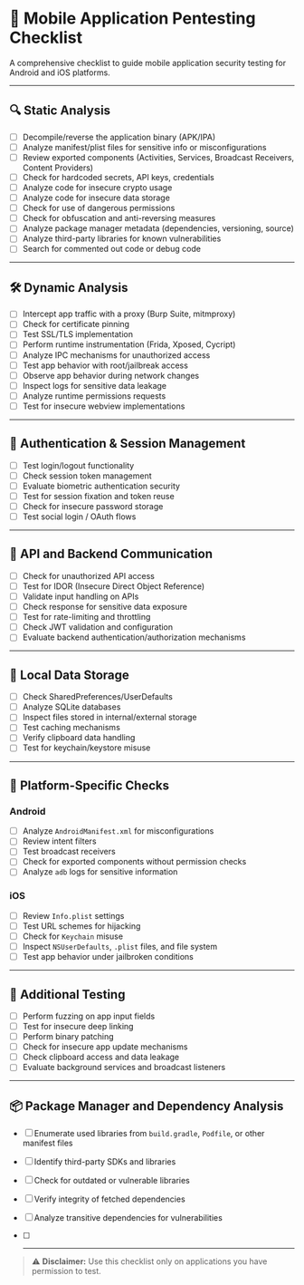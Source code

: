 
# 📱 Mobile Application Pentesting Checklist

A comprehensive checklist to guide mobile application security testing for Android and iOS platforms.

---

## 🔍 Static Analysis

- [ ] Decompile/reverse the application binary (APK/IPA)
- [ ] Analyze manifest/plist files for sensitive info or misconfigurations
- [ ] Review exported components (Activities, Services, Broadcast Receivers, Content Providers)
- [ ] Check for hardcoded secrets, API keys, credentials
- [ ] Analyze code for insecure crypto usage
- [ ] Analyze code for insecure data storage
- [ ] Check for use of dangerous permissions
- [ ] Check for obfuscation and anti-reversing measures
- [ ] Analyze package manager metadata (dependencies, versioning, source)
- [ ] Analyze third-party libraries for known vulnerabilities
- [ ] Search for commented out code or debug code

---

## 🛠️ Dynamic Analysis

- [ ] Intercept app traffic with a proxy (Burp Suite, mitmproxy)
- [ ] Check for certificate pinning
- [ ] Test SSL/TLS implementation
- [ ] Perform runtime instrumentation (Frida, Xposed, Cycript)
- [ ] Analyze IPC mechanisms for unauthorized access
- [ ] Test app behavior with root/jailbreak access
- [ ] Observe app behavior during network changes
- [ ] Inspect logs for sensitive data leakage
- [ ] Analyze runtime permissions requests
- [ ] Test for insecure webview implementations

---

## 🔐 Authentication & Session Management

- [ ] Test login/logout functionality
- [ ] Check session token management
- [ ] Evaluate biometric authentication security
- [ ] Test for session fixation and token reuse
- [ ] Check for insecure password storage
- [ ] Test social login / OAuth flows

---

## 📡 API and Backend Communication

- [ ] Check for unauthorized API access
- [ ] Test for IDOR (Insecure Direct Object Reference)
- [ ] Validate input handling on APIs
- [ ] Check response for sensitive data exposure
- [ ] Test for rate-limiting and throttling
- [ ] Check JWT validation and configuration
- [ ] Evaluate backend authentication/authorization mechanisms

---

## 💾 Local Data Storage

- [ ] Check SharedPreferences/UserDefaults
- [ ] Analyze SQLite databases
- [ ] Inspect files stored in internal/external storage
- [ ] Test caching mechanisms
- [ ] Verify clipboard data handling
- [ ] Test for keychain/keystore misuse

---

## 📲 Platform-Specific Checks

### Android
- [ ] Analyze `AndroidManifest.xml` for misconfigurations
- [ ] Review intent filters
- [ ] Test broadcast receivers
- [ ] Check for exported components without permission checks
- [ ] Analyze `adb` logs for sensitive information

### iOS
- [ ] Review `Info.plist` settings
- [ ] Test URL schemes for hijacking
- [ ] Check for `Keychain` misuse
- [ ] Inspect `NSUserDefaults`, `.plist` files, and file system
- [ ] Test app behavior under jailbroken conditions

---

## 🧪 Additional Testing

- [ ] Perform fuzzing on app input fields
- [ ] Test for insecure deep linking
- [ ] Perform binary patching
- [ ] Check for insecure app update mechanisms
- [ ] Check clipboard access and data leakage
- [ ] Evaluate background services and broadcast listeners

---

## 📦 Package Manager and Dependency Analysis

- [ ] Enumerate used libraries from `build.gradle`, `Podfile`, or other manifest files
- [ ] Identify third-party SDKs and libraries
- [ ] Check for outdated or vulnerable libraries
- [ ] Verify integrity of fetched dependencies
- [ ] Analyze transitive dependencies for vulnerabilities

- [ ] ---

> ⚠️ **Disclaimer:** Use this checklist only on applications you have permission to test.
